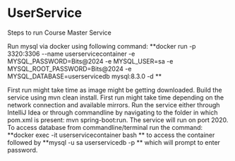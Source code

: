 # UserService
Steps to run Course Master Service

Run mysql via docker using following command: 
**docker run -p 3320:3306 --name userservicecontainer -e MYSQL_PASSWORD=Bits@2024 -e MYSQL_USER=sa -e MYSQL_ROOT_PASSWORD=Bits@2024 -e MYSQL_DATABASE=userservicedb  mysql:8.3.0 -d **

First run might take time as image might be getting downloaded.
Build the service using mvn clean install. First run might take time depending on the network connection and available mirrors.
Run the service either through IntelliJ Idea or through commandline by navigating to the folder in which pom.xml is present: mvn spring-boot:run. The service will run on port 2020.
To access database from commandline/terminal run the command: 
**docker exec -it userservicecontainer bash **
to access the container followed by 
**mysql -u sa userservicedb -p **
which will prompt to enter password.
